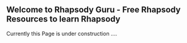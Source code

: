 ## Welcome to Rhapsody Guru - Free Rhapsody Resources to learn Rhapsody 

Currently this Page is under construction ....
